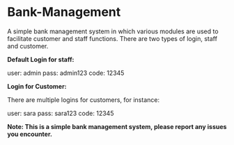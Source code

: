 # Bank-Management

A simple bank management system in which various modules are used to facilitate customer and staff functions.
There are two types of login, staff and customer.

**Default Login for staff:**

user: admin 
pass: admin123 
code: 12345

**Login for Customer:** 

There are multiple logins for customers, for instance:

user: sara pass: sara123 code: 12345

**Note: This is a simple bank management system, please report any issues you encounter.**
